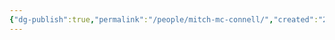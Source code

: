 ```yaml
---
{"dg-publish":true,"permalink":"/people/mitch-mc-connell/","created":"2024-02-28","updated":"2024-02-28"}
---
```


